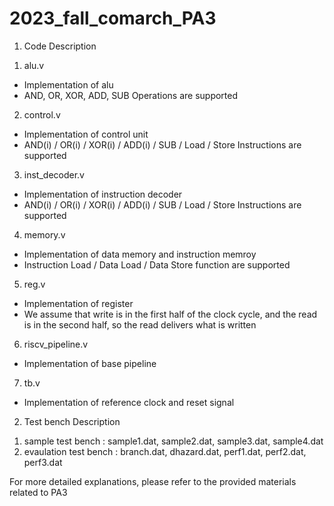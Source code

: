 # 2023_fall_comarch_PA3

1. Code Description

1) alu.v
- Implementation of alu
- AND, OR, XOR, ADD, SUB Operations are supported

2) control.v
- Implementation of control unit
- AND(i) / OR(i) / XOR(i) / ADD(i) / SUB / Load / Store Instructions are supported

3) inst_decoder.v
- Implementation of instruction decoder
- AND(i) / OR(i) / XOR(i) / ADD(i) / SUB / Load / Store Instructions are supported
  
4) memory.v
- Implementation of data memory and instruction memroy
- Instruction Load / Data Load / Data Store function are supported

5) reg.v
- Implementation of register
- We assume that write is in the first half of the clock cycle,
and the read is in the second half, so the read delivers what is written

6) riscv_pipeline.v
- Implementation of base pipeline

7) tb.v
- Implementation of reference clock and reset signal

2. Test bench Description

1) sample test bench : sample1.dat, sample2.dat, sample3.dat, sample4.dat
2) evaulation test bench : branch.dat, dhazard.dat, perf1.dat, perf2.dat, perf3.dat

For more detailed explanations, please refer to the provided materials related to PA3
